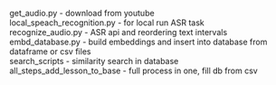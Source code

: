 get_audio.py - download from youtube  
local_speach_recognition.py - for local run ASR task  
recognize_audio.py - ASR api and reordering text intervals  
embd_database.py - build embeddings and insert into database from dataframe or csv files  
search_scripts - similarity search in database  
all_steps_add_lesson_to_base - full process in one, fill db from csv
